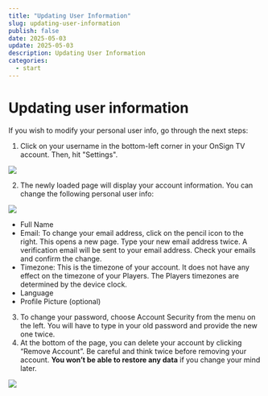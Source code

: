 ```yaml
---
title: "Updating User Information"
slug: updating-user-information
publish: false
date: 2025-05-03
update: 2025-05-03
description: Updating User Information
categories:
  - start
---
```


Updating user information
=========================

If you wish to modify your personal user info, go through the next steps:

1. Click on your username in the bottom-left corner in your OnSign TV account. Then, hit "Settings".

![](https://static.helpjuice.com/helpjuice_production/uploads/upload/image/23821/direct/1741706434705/image.png)

2. The newly loaded page will display your account information. You can change the following personal user info:

![](https://static.helpjuice.com/helpjuice_production/uploads/upload/image/23821/direct/1741711975759/image.png)

* Full Name
* Email: To change your email address, click on the pencil icon to the right. This opens a new page. Type your new email address twice. A verification email will be sent to your email address. Check your emails and confirm the change.
* Timezone: This is the timezone of your account. It does not have any effect on the timezone of your Players. The Players timezones are determined by the device clock.
* Language
* Profile Picture (optional)

3. To change your password, choose Account Security from the menu on the left. You will have to type in your old password and provide the new one twice.
4. At the bottom of the page, you can delete your account by clicking “Remove Account”. Be careful and think twice before removing your account. **You won’t be able to restore any data** if you change your mind later.

![](https://static.helpjuice.com/helpjuice_production/uploads/upload/image/23821/direct/1731581179827/change-personal-user-info_3.png)
